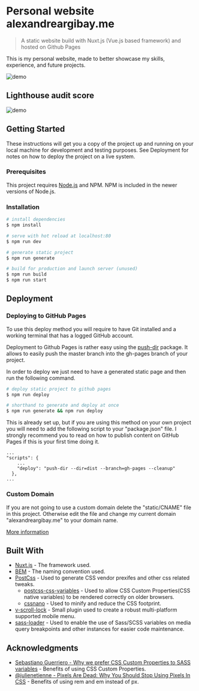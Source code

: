 # Personal website alexandreargibay.me

> A static website build with Nuxt.js (Vue.js based framework) and hosted on Github Pages


This is my personal website, made to better showcase my skills, experience, and future projects.


![demo](https://alexandreargibay.me/page_preview.png)

## Lighthouse audit score

![demo](https://alexandreargibay.me/lighthouse_score.PNG)

## Getting Started

These instructions will get you a copy of the project up and running on your local machine for development and testing purposes. See Deployment for notes on how to deploy the project on a live system.

### Prerequisites

This project requires [Node.js](https://nodejs.org/) and NPM. NPM is included in the newer versions of Node.js.

### Installation

``` bash
# install dependencies
$ npm install

# serve with hot reload at localhost:80
$ npm run dev

# generate static project
$ npm run generate

# build for production and launch server (unused)
$ npm run build
$ npm run start
```


## Deployment

### Deploying to GitHub Pages

To use this deploy method you will require to have Git installed and a working terminal that has a logged GitHub account.

Deployment to Github Pages is rather easy using the [push-dir](https://github.com/L33T-KR3W/push-dir) package. It allows to easily push the master branch into the gh-pages branch of your project.

In order to deploy we just need to have a generated static page and then run the following command.

``` bash
# deploy static project to github pages
$ npm run deploy

# shorthand to generate and deploy at once
$ npm run generate && npm run deploy

```

This is already set up, but if you are using this method on your own project you will need to add the following script to your "package.json" file. I strongly recommend you to read on how to publish content on GitHub Pages if this is your first time doing it.

```
...
"scripts": {
    ...
    "deploy": "push-dir --dir=dist --branch=gh-pages --cleanup"
  },
...
```

### Custom Domain

If you are not going to use a custom domain delete the "static/CNAME" file in this project. Otherwise edit the file and change my current domain "alexandreargibay.me" to your domain name.

[More information](https://help.github.com/en/github/working-with-github-pages/configuring-a-custom-domain-for-your-github-pages-site)


## Built With

* [Nuxt.js](https://nuxtjs.org/guide) - The framework used.
* [BEM](https://en.bem.info/methodology/) - The naming convention used.
* [PostCss](https://github.com/postcss/postcss) - Used to generate CSS vendor prexifes and other css related tweaks.
    * [postcss-css-variables](https://github.com/MadLittleMods/postcss-css-variables) - Used to allow CSS Custom Properties(CSS native variables) to be rendered correctly on older browsers.
    * [cssnano](https://cssnano.co/) - Used to minify and reduce the CSS footprint.
* [v-scroll-lock](https://github.com/phegman/v-scroll-lock) - Small plugin used to create a robust multi-platform supported mobile menu.
* [sass-loader](https://github.com/webpack-contrib/sass-loader) - Used to enable the use of Sass/SCSS variables on media query breakpoints and other instances for easier code maintenance.

## Acknowledgments

* [Sebastiano Guerriero - Why we prefer CSS Custom Properties to SASS variables](https://codyhouse.co/blog/post/css-custom-properties-vs-sass-variables) - Benefits of using CSS Custom Properties.
* [@julienetienne - Pixels Are Dead: Why You Should Stop Using Pixels In CSS](https://medium.com/@julienetienne/pixels-are-dead-faa87cd8c8b9) - Benefits of using rem and em instead of px.
